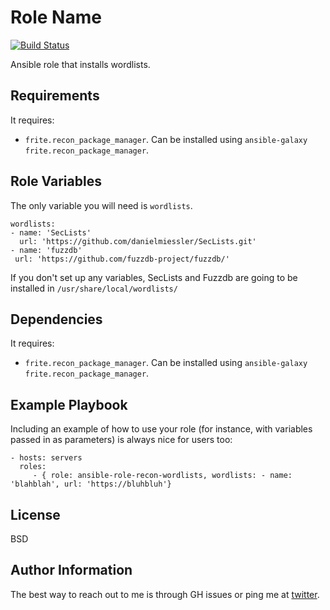 Role Name
=========

[![Build Status](https://api.travis-ci.com/frite/ansible-role-recon-wordlists.svg?branch=master)](https://travis-ci.com/frite/ansible-role-recon-wordlist)

Ansible role that installs wordlists.

Requirements
------------

It requires:
* `frite.recon_package_manager`. Can be installed using `ansible-galaxy frite.recon_package_manager`.

Role Variables
--------------

The only variable you will need is 
`wordlists`.

```
wordlists:
- name: 'SecLists'
  url: 'https://github.com/danielmiessler/SecLists.git' 
- name: 'fuzzdb'
 url: 'https://github.com/fuzzdb-project/fuzzdb/'
 ```
 
 If you don't set up any variables, SecLists and Fuzzdb are going to be installed in `/usr/share/local/wordlists/`

Dependencies
------------

It requires:
* `frite.recon_package_manager`. Can be installed using `ansible-galaxy frite.recon_package_manager`.

Example Playbook
----------------

Including an example of how to use your role (for instance, with variables
passed in as parameters) is always nice for users too:

    - hosts: servers
      roles:
         - { role: ansible-role-recon-wordlists, wordlists: - name: 'blahblah', url: 'https://bluhbluh'}

License
-------

BSD

Author Information
------------------

The best way to reach out to me is through GH issues or ping me at [twitter](https://twitter.com/fr1t3).
